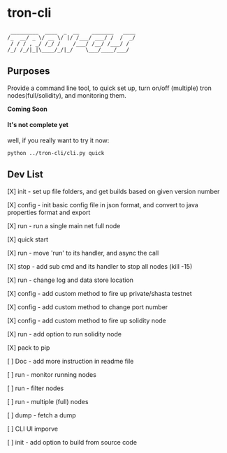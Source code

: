 # tron-cli
```
 _________  ____  _  __    _______   ____
/_  __/ _ \/ __ \/ |/ /___/ ___/ /  /  _/
 / / / , _/ /_/ /    /___/ /__/ /___/ /  
/_/ /_/|_|\____/_/|_/    \___/____/___/
```

## Purposes

Provide a command line tool, to quick set up, turn on/off (multiple) tron nodes(full/solidity), and monitoring them.

__Coming Soon__

#### It's not complete yet

well, if you really want to try it now:

```
python ../tron-cli/cli.py quick
```

## Dev List

[X] init - set up file folders, and get builds based on given version number

[X] config - init basic config file in json format, and convert to java properties format and export

[X] run - run a single main net full node

[X] quick start

[X] run - move 'run' to its handler, and async the call 

[X] stop - add sub cmd and its handler to stop all nodes (kill -15)

[X] run - change log and data store location

[X] config - add custom method to fire up private/shasta testnet

[X] config - add custom method to change port number

[X] config - add custom method to fire up solidity node

[X] run - add option to run solidity node

[X] pack to pip

[ ] Doc - add more instruction in readme file

[ ] run - monitor running nodes

[ ] run - filter nodes

[ ] run - multiple (full) nodes

[ ] dump - fetch a dump

[ ] CLI UI imporve

[ ] init - add option to build from source code
